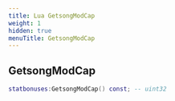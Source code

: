 ```yaml
---
title: Lua GetsongModCap
weight: 1
hidden: true
menuTitle: GetsongModCap
---
```

## GetsongModCap
```lua
statbonuses:GetsongModCap() const; -- uint32
```